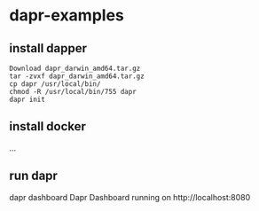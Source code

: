 # dapr-examples

## install dapper
```
Download dapr_darwin_amd64.tar.gz
tar -zvxf dapr_darwin_amd64.tar.gz
cp dapr /usr/local/bin/
chmod -R /usr/local/bin/755 dapr
dapr init
```

## install docker
...

## run dapr
dapr dashboard
Dapr Dashboard running on http://localhost:8080
